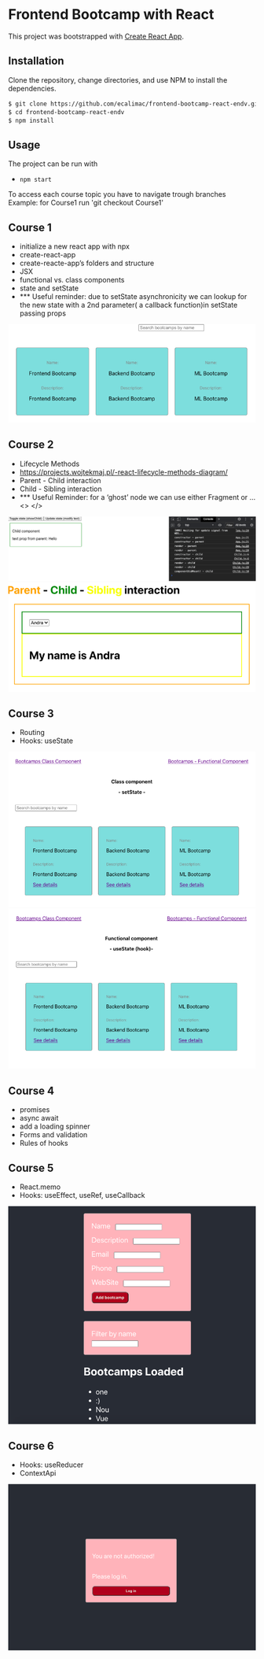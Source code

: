 # Frontend Bootcamp with React

This project was bootstrapped with [Create React App](https://github.com/facebook/create-react-app).

## Installation

Clone the repository, change directories, and use NPM to install the dependencies.

```bash
$ git clone https://github.com/ecalimac/frontend-bootcamp-react-endv.git
$ cd frontend-bootcamp-react-endv
$ npm install
```

## Usage

The project can be run with

- `npm start`

To access each course topic you have to navigate trough branches
Example: for Course1 run 'git checkout Course1'

## Course 1 
- initialize a new react app with npx
- create-react-app
- create-reacte-app’s folders and structure
- JSX
- functional vs. class components
- state and setState 
- *** Useful reminder: due to setState asynchronicity we can lookup for the new state with a 2nd parameter( a callback function)in setState passing props


![screenshot #1](public/readme-assets/course1.png)

## Course 2

- Lifecycle Methods
- https://projects.wojtekmaj.pl/-react-lifecycle-methods-diagram/
- Parent - Child interaction
- Child - Sibling interaction
- *** Useful Reminder:  for a ‘ghost’ node we can use either Fragment or … <> </>

![screenshot #2](public/readme-assets/course2.png)
![screenshot #3](public/readme-assets/course2.1.png)

## Course 3

- Routing
- Hooks: useState

![screenshot #4](public/readme-assets/Course3.png)
![screenshot #5](public/readme-assets/Course3.1.png)

## Course 4

- promises
- async await 
- add a loading spinner
- Forms and validation
- Rules of hooks

## Course 5

- React.memo
- Hooks: useEffect, useRef, useCallback

![screenshot #6](public/readme-assets/Course5.png)

## Course 6

- Hooks: useReducer
- ContextApi

![screenshot #7](public/readme-assets/Course6.png)